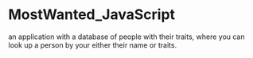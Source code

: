 # MostWanted_JavaScript

an application with a database of people with their traits, where you can look up a person by your either their name or traits.